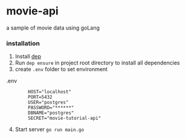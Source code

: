 # movie-api
a sample of movie data using goLang

### installation
1. Install [dep](https://github.com/golang/dep)
2. Run `dep ensure` in project root directory to install all dependencies
3. create `.env` folder to set environment
 
 .env
```$xslt
        HOST="localhost"
        PORT=5432
        USER="postgres"
        PASSWORD="******"
        DBNAME="postgres"
        SECRET="movie-tutorial-api"
```
4. Start server `go run main.go`

